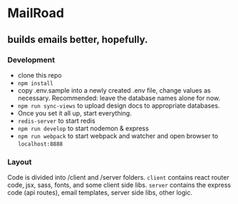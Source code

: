 # MailRoad

## builds emails better, hopefully.

### Development
* clone this repo
* `npm install`
* copy .env.sample into a newly created .env file, change values as necessary. Recommended: leave the database names alone for now.
* `npm run sync-views` to upload design docs to appropriate databases.
* Once you set it all up, start everything.
* `redis-server` to start redis
* `npm run develop` to start nodemon & express
* `npm run webpack` to start webpack and watcher and open browser to `localhost:8888`

### Layout
Code is divided into /client and /server folders. `client` contains react router code, jsx, sass, fonts, and some client side libs.
`server` contains the express code (api routes), email templates, server side libs, other logic.
